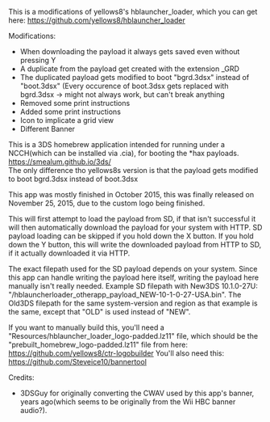 This is a modifications of yellows8's hblauncher_loader, which you can get here:
https://github.com/yellows8/hblauncher_loader

Modifications:
* When downloading the payload it always gets saved even without pressing Y
* A duplicate from the payload get created with the extension _GRD
* The duplicated payload gets modified to boot "bgrd.3dsx" instead of "boot.3dsx" (Every occurence of boot.3dsx gets replaced with bgrd.3dsx -> might not always work, but can't break anything
* Removed some print instructions
* Added some print instructions
* Icon to implicate a grid view
* Different Banner


This is a 3DS homebrew application intended for running under a NCCH(which can be installed via .cia), for booting the *hax payloads. https://smealum.github.io/3ds/  
The only difference tho yellows8s version is that the payload gets modified to boot bgrd.3dsx instead of boot.3dsx

This app was mostly finished in October 2015, this was finally released on November 25, 2015, due to the custom logo being finished.

This will first attempt to load the payload from SD, if that isn't successful it will then automatically download the payload for your system with HTTP. SD payload loading can be skipped if you hold down the X button. If you hold down the Y button, this will write the downloaded payload from HTTP to SD, if it actually downloaded it via HTTP.  

The exact filepath used for the SD payload depends on your system. Since this app can handle writing the payload here itself, writing the payload here manually isn't really needed. Example SD filepath with New3DS 10.1.0-27U: "/hblauncherloader_otherapp_payload_NEW-10-1-0-27-USA.bin". The Old3DS filepath for the same system-version and region as that example is the same, except that "OLD" is used instead of "NEW".

If you want to manually build this, you'll need a "Resources/hblauncher_loader_logo-padded.lz11" file, which should be the "prebuilt_homebrew_logo-padded.lz11" file from here: https://github.com/yellows8/ctr-logobuilder You'll also need this: https://github.com/Steveice10/bannertool

Credits:
* 3DSGuy for originally converting the CWAV used by this app's banner, years ago(which seems to be originally from the Wii HBC banner audio?).

